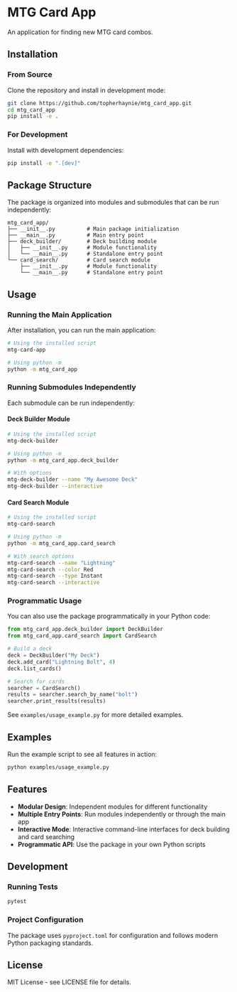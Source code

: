 # MTG Card App

An application for finding new MTG card combos.

## Installation

### From Source

Clone the repository and install in development mode:

```bash
git clone https://github.com/topherhaynie/mtg_card_app.git
cd mtg_card_app
pip install -e .
```

### For Development

Install with development dependencies:

```bash
pip install -e ".[dev]"
```

## Package Structure

The package is organized into modules and submodules that can be run independently:

```
mtg_card_app/
├── __init__.py          # Main package initialization
├── __main__.py          # Main entry point
├── deck_builder/        # Deck building module
│   ├── __init__.py      # Module functionality
│   └── __main__.py      # Standalone entry point
└── card_search/         # Card search module
    ├── __init__.py      # Module functionality
    └── __main__.py      # Standalone entry point
```

## Usage

### Running the Main Application

After installation, you can run the main application:

```bash
# Using the installed script
mtg-card-app

# Using python -m
python -m mtg_card_app
```

### Running Submodules Independently

Each submodule can be run independently:

#### Deck Builder Module

```bash
# Using the installed script
mtg-deck-builder

# Using python -m
python -m mtg_card_app.deck_builder

# With options
mtg-deck-builder --name "My Awesome Deck"
mtg-deck-builder --interactive
```

#### Card Search Module

```bash
# Using the installed script
mtg-card-search

# Using python -m
python -m mtg_card_app.card_search

# With search options
mtg-card-search --name "Lightning"
mtg-card-search --color Red
mtg-card-search --type Instant
mtg-card-search --interactive
```

### Programmatic Usage

You can also use the package programmatically in your Python code:

```python
from mtg_card_app.deck_builder import DeckBuilder
from mtg_card_app.card_search import CardSearch

# Build a deck
deck = DeckBuilder("My Deck")
deck.add_card("Lightning Bolt", 4)
deck.list_cards()

# Search for cards
searcher = CardSearch()
results = searcher.search_by_name("bolt")
searcher.print_results(results)
```

See `examples/usage_example.py` for more detailed examples.

## Examples

Run the example script to see all features in action:

```bash
python examples/usage_example.py
```

## Features

- **Modular Design**: Independent modules for different functionality
- **Multiple Entry Points**: Run modules independently or through the main app
- **Interactive Mode**: Interactive command-line interfaces for deck building and card searching
- **Programmatic API**: Use the package in your own Python scripts

## Development

### Running Tests

```bash
pytest
```

### Project Configuration

The package uses `pyproject.toml` for configuration and follows modern Python packaging standards.

## License

MIT License - see LICENSE file for details.
